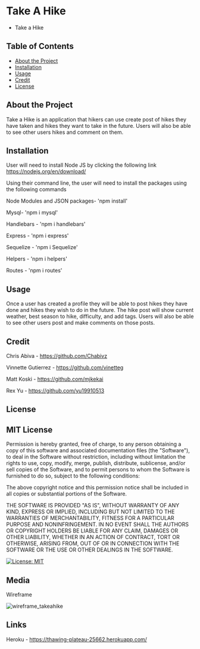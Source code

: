# Take A Hike

- Take a Hike

## Table of Contents

- [About the Project](#about-the-project)
- [Installation](#installation)
- [Usage](#usage)
- [Credit](#credit)
- [License](#license)

## About the Project

Take a Hike is an application that hikers can use create post of hikes they have taken and hikes they want to take in the future. Users will also be able to see other users hikes and comment on them.

## Installation

User will need to install Node JS by clicking the following link https://nodejs.org/en/download/

Using their command line, the user will need to install the packages using the following commands

Node Modules and JSON packages- 'npm install'

Mysql- 'npm i mysql'

Handlebars - 'npm i handlebars'

Express - 'npm i express'

Sequelize - 'npm i Sequelize'

Helpers - 'npm i helpers'

Routes - 'npm i routes'

## Usage

Once a user has created a profile they will be able to post hikes they have done and hikes they wish to do in the future. The hike post will show current weather, best season to hike, difficulty, and add tags. Users will also be able to see other users post and make comments on those posts.

## Credit

Chris Abiva - https://github.com/Chabivz

Vinnette Gutierrez - https://github.com/vinetteg

Matt Koski - https://github.com/mjkekai

Rex Yu - https://github.com/yu19910513

## License

## MIT License

Permission is hereby granted, free of charge, to any person obtaining a copy of this software and associated documentation files (the "Software"), to deal in the Software without restriction, including without limitation the rights to use, copy, modify, merge, publish, distribute, sublicense, and/or sell copies of the Software, and to permit persons to whom the Software is furnished to do so, subject to the following conditions:

The above copyright notice and this permission notice shall be included in all copies or substantial portions of the Software.

THE SOFTWARE IS PROVIDED "AS IS", WITHOUT WARRANTY OF ANY KIND, EXPRESS OR IMPLIED, INCLUDING BUT NOT LIMITED TO THE WARRANTIES OF MERCHANTABILITY, FITNESS FOR A PARTICULAR PURPOSE AND NONINFRINGEMENT. IN NO EVENT SHALL THE AUTHORS OR COPYRIGHT HOLDERS BE LIABLE FOR ANY CLAIM, DAMAGES OR OTHER LIABILITY, WHETHER IN AN ACTION OF CONTRACT, TORT OR OTHERWISE, ARISING FROM, OUT OF OR IN CONNECTION WITH THE SOFTWARE OR THE USE OR OTHER DEALINGS IN THE SOFTWARE.

[![License: MIT](https://img.shields.io/badge/License-MIT-yellow.svg)](https://opensource.org/licenses/MIT)


## Media

Wireframe

![wireframe_takeahike](https://user-images.githubusercontent.com/78839909/124990126-cda3a400-dff4-11eb-93dc-63fb893fefaf.jpg)



## Links

Heroku - https://thawing-plateau-25662.herokuapp.com/
